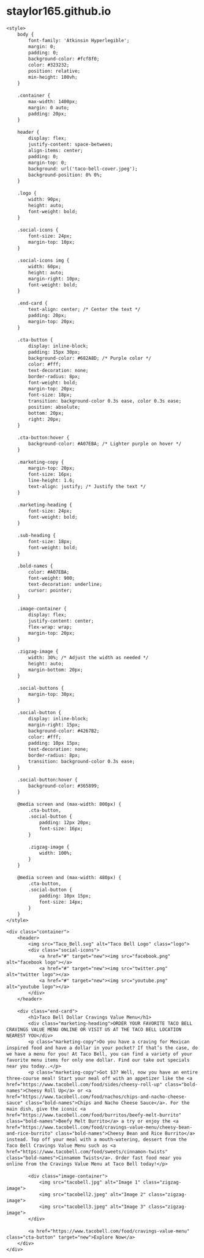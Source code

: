 # staylor165.github.io
<!DOCTYPE html>
<html lang="en">
<head>
    <meta charset="UTF-8">
    <meta name="viewport" content="width=device-width, initial-scale=1.0">
    <title>Taco Bell Campaign</title>
    <link rel="preconnect" href="https://fonts.googleapis.com">
    <link rel="preconnect" href="https://fonts.gstatic.com" crossorigin>
    <link href="https://fonts.googleapis.com/css2?family=Atkinson+Hyperlegible:wght@400;700&display=swap" rel="stylesheet">

    <style>
        body {
            font-family: 'Atkinsin Hyperlegible';
            margin: 0;
            padding: 0;
            background-color: #fcf8f0; 
            color: #323232; 
            position: relative;
            min-height: 100vh;
        }

        .container {
            max-width: 1400px;
            margin: 0 auto;
            padding: 20px;
        }

        header {
            display: flex;
            justify-content: space-between;
            align-items: center;
            padding: 0;
            margin-top: 0;
            background: url('taco-bell-cover.jpeg');
            background-position: 0% 0%;
        }

        .logo {
            width: 90px;
            height: auto;
            font-weight: bold;
        }

        .social-icons {
            font-size: 24px;
            margin-top: 10px;
        }

        .social-icons img {
            width: 60px;
            height: auto;
            margin-right: 10px;
            font-weight: bold;
        }

        .end-card {
            text-align: center; /* Center the text */
            padding: 20px;
            margin-top: 20px;
        }

        .cta-button {
            display: inline-block;
            padding: 15px 30px;
            background-color: #682A8D; /* Purple color */
            color: #fff;
            text-decoration: none;
            border-radius: 8px;
            font-weight: bold;
            margin-top: 20px;
            font-size: 18px;
            transition: background-color 0.3s ease, color 0.3s ease;
            position: absolute;
            bottom: 20px;
            right: 20px;
        }

        .cta-button:hover {
            background-color: #A07EBA; /* Lighter purple on hover */
        }

        .marketing-copy {
            margin-top: 20px;
            font-size: 16px;
            line-height: 1.6;
            text-align: justify; /* Justify the text */
        }

        .marketing-heading {
            font-size: 24px;
            font-weight: bold;
        }

        .sub-heading {
            font-size: 18px;
            font-weight: bold;
        }

        .bold-names {
            color: #A07EBA;
            font-weight: 900;
            text-decoration: underline;
            cursor: pointer;
        }

        .image-container {
            display: flex;
            justify-content: center;
            flex-wrap: wrap;
            margin-top: 20px;
        }

        .zigzag-image {
            width: 30%; /* Adjust the width as needed */
            height: auto;
            margin-bottom: 20px;
        }

        .social-buttons {
            margin-top: 30px;
        }

        .social-button {
            display: inline-block;
            margin-right: 15px;
            background-color: #4267B2;
            color: #fff;
            padding: 10px 15px;
            text-decoration: none;
            border-radius: 8px;
            transition: background-color 0.3s ease;
        }

        .social-button:hover {
            background-color: #365899;
        }

        @media screen and (max-width: 800px) {
            .cta-button,
            .social-button {
                padding: 12px 20px;
                font-size: 16px;
            }

            .zigzag-image {
                width: 100%;
            }
        }

        @media screen and (max-width: 480px) {
            .cta-button,
            .social-button {
                padding: 10px 15px;
                font-size: 14px;
            }
        }
    </style>
</head>
<body>

    <div class="container">
        <header>
            <img src="Taco_Bell.svg" alt="Taco Bell Logo" class="logo">
            <div class="social-icons">
                <a href="#" target="new"><img src="facebook.png" alt="facebook logo"></a>
                <a href="#" target="new"><img src="twitter.png" alt="twitter logo"></a>
                <a href="#" target="new"><img src="youtube.png" alt="youtube logo"></a>
            </div>
        </header>

        <div class="end-card">
            <h1>Taco Bell Dollar Cravings Value Menu</h1>
            <div class="marketing-heading">ORDER YOUR FAVORITE TACO BELL CRAVINGS VALUE MENU ONLINE OR VISIT US AT THE TACO BELL LOCATION NEAREST YOU</div>
            <p class="marketing-copy">Do you have a craving for Mexican inspired food and have a dollar in your pocket? If that’s the case, do we have a menu for you! At Taco Bell, you can find a variety of your favorite menu items for only one dollar. Find our take out specials near you today..</p>
            <p class="marketing-copy">Got $3? Well, now you have an entire three-course meal! Start your meal off with an appetizer like the <a href="https://www.tacobell.com/food/sides/cheesy-roll-up" class="bold-names">Cheesy Roll Up</a> or <a href="https://www.tacobell.com/food/nachos/chips-and-nacho-cheese-sauce" class="bold-names">Chips and Nacho Cheese Sauce</a>. For the main dish, give the iconic <a href="https://www.tacobell.com/food/burritos/beefy-melt-burrito" class="bold-names">Beefy Melt Burrito</a> a try or enjoy the <a href="https://www.tacobell.com/food/cravings-value-menu/cheesy-bean-and-rice-burrito" class="bold-names">Cheesy Bean and Rice Burrito</a> instead. Top off your meal with a mouth-watering, dessert from the Taco Bell Cravings Value Menu such as <a href="https://www.tacobell.com/food/sweets/cinnamon-twists" class="bold-names">Cinnamom Twists</a>. Order fast food near you online from the Cravings Value Menu at Taco Bell today!</p>

            <div class="image-container">
                <img src="tacobell.jpg" alt="Image 1" class="zigzag-image">
                <img src="tacobell2.jpeg" alt="Image 2" class="zigzag-image">
                <img src="tacobell3.jpeg" alt="Image 3" class="zigzag-image">
            </div>

            <a href="https://www.tacobell.com/food/cravings-value-menu" class="cta-button" target="new">Explore Now</a>
        </div>
    </div>

</body>
</html>
